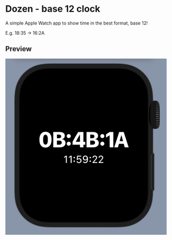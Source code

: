 # Dozen - base 12 clock

A simple Apple Watch app to show time in the best format, base 12!

E.g. 18:35 -> 16:2A

## Preview

![Applicaion sceenshot](/assets/preview.png?raw=true "Dozen")